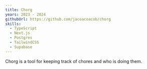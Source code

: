 ```yaml
---
title: Chorg
years: 2023 - 2024
githubUrl: https://github.com/jacoacoacob/chorg
skills:
  - TypeScript
  - Next.js
  - Postgres
  - TailwindCSS
  - Supabase
---
```

Chorg is a tool for keeping track of chores and who is doing them.